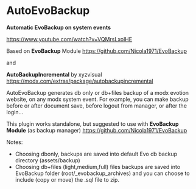 # AutoEvoBackup

**Automatic EvoBackup on system events**

https://www.youtube.com/watch?v=VQMrsLxolHE

Based on **EvoBackup** Module https://github.com/Nicola1971/EvoBackup

and 

**AutoBackupIncremental** by xyzvisual https://modx.com/extras/package/autobackupincremental 

AutoEvoBackup generates db only or db+files backup of a modx evotion website, on any modx system event.
For example, you can make backup before or after document save, before logout from manager, or after the login...

This plugin works standalone, but suggested to use with **EvoBackup Module** (as backup manager)
https://github.com/Nicola1971/EvoBackup

Notes:

* Choosing dbonly, backups are saved into default Evo db backup directory (assets/backup)
* Choosing db+files (light,medium,full) files backups are saved into EvoBackup folder (root/_evobackup_archives) and you can choose to include (copy or move) the .sql file to zip.

